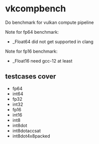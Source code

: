 # vkcompbench

Do benchmark for vulkan compute pipeline

Note for fp64 benchmark:
- _Float64 did not get supported in clang

Note for fp16 benchmark:
- _Float16 need gcc-12 at least


## testcases cover

- fp64
- int64
- fp32
- int32
- fp16
- int16
- int8
- int8dot
- int8dotaccsat
- int8dot4x8packed
